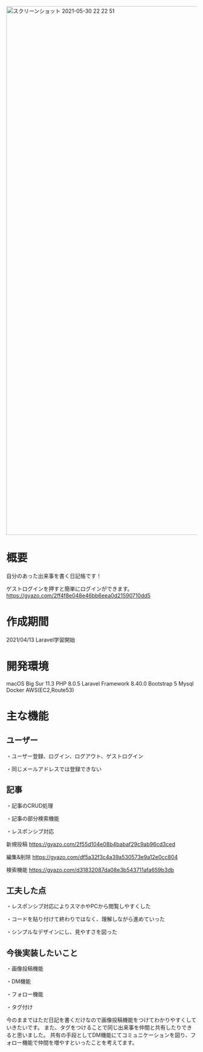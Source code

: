 

<img width="1399" alt="スクリーンショット 2021-05-30 22 22 51" src="https://user-images.githubusercontent.com/73108756/120105844-a657ec80-c195-11eb-9b52-e6e4221afa4c.png">


# 概要

自分のあった出来事を書く日記帳です！


ゲストログインを押すと簡単にログインができます。
https://gyazo.com/2ff4f8e048e46bb6eea0d21590710dd5


# 作成期間

2021/04/13 Laravel学習開始


# 開発環境
macOS Big Sur 11.3
PHP 8.0.5
Laravel Framework 8.40.0
Bootstrap 5
Mysql
Docker
AWS(EC2,Route53)
 
# 主な機能

## ユーザー

・ユーザー登録、ログイン、ログアウト、ゲストログイン


・同じメールアドレスでは登録できない

## 記事

・記事のCRUD処理


・記事の部分検索機能


・レスポンシブ対応

新規投稿
https://gyazo.com/2f55d104e08b4babaf29c9ab96cd3ced


編集&削除
https://gyazo.com/df5a32f3c4a39a530573e9a12e0cc804


検索機能
https://gyazo.com/d31832087da08e3b543711afa659b3db

## 工夫した点
・レスポンシブ対応によりスマホやPCから閲覧しやすくした

・コードを貼り付けて終わりではなく、理解しながら進めていった

・シンプルなデザインにし、見やすさを図った

## 今後実装したいこと

・画像投稿機能

・DM機能

・フォロー機能

・タグ付け

今のままではただ日記を書くだけなので画像投稿機能をつけてわかりやすくしていきたいです。
また、タグをつけることで同じ出来事を仲間と共有したりできると思いました。
共有の手段としてDM機能にてコミュニケーションを図り、フォロー機能で仲間を増やすといったことを考えてます。


